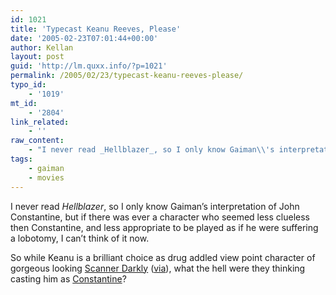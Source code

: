 ```yaml
---
id: 1021
title: 'Typecast Keanu Reeves, Please'
date: '2005-02-23T07:01:44+00:00'
author: Kellan
layout: post
guid: 'http://lm.quxx.info/?p=1021'
permalink: /2005/02/23/typecast-keanu-reeves-please/
typo_id:
    - '1019'
mt_id:
    - '2804'
link_related:
    - ''
raw_content:
    - "I never read _Hellblazer_, so I only know Gaiman\\'s interpretation of John Constantine, but if there was ever a character who seemed less clueless then Constantine, and less appropriate to be played as if he were suffering a lobotomy, I can\\'t think of it now.  \n\nSo while Keanu is a brilliant choice as drug addled view point character of gorgeous looking [Scanner Darkly](http://movies.yahoo.com/movies/feature/ascannerdarklyqt1.html)\n([via](http://www.marginalia.org/log/archives/a_scanner_darkly_trailer.html)), what the hell were they thinking casting him as [Constantine](http://www.apple.com/trailers/wb/constantine/tvspot/)?"
tags:
    - gaiman
    - movies
---
```


I never read *Hellblazer*, so I only know Gaiman’s interpretation of John Constantine, but if there was ever a character who seemed less clueless then Constantine, and less appropriate to be played as if he were suffering a lobotomy, I can’t think of it now.

So while Keanu is a brilliant choice as drug addled view point character of gorgeous looking [Scanner Darkly](http://movies.yahoo.com/movies/feature/ascannerdarklyqt1.html) ([via](http://www.marginalia.org/log/archives/a*scanner*darkly\_trailer.html)), what the hell were they thinking casting him as [Constantine](http://www.apple.com/trailers/wb/constantine/tvspot/)?